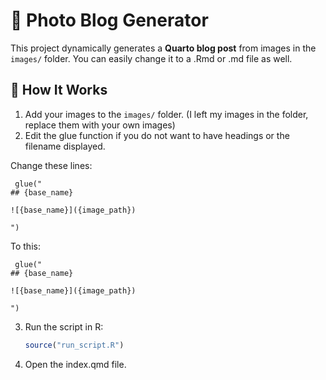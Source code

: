 # 📸 Photo Blog Generator

This project dynamically generates a **Quarto blog post** from images in the `images/` folder. You can easily change it to a .Rmd or .md file as well.

## 📌 How It Works
1. Add your images to the `images/` folder. (I left my images in the folder, replace them with your own images)
2. Edit the glue function if you do not want to have headings or the filename displayed.

Change these lines:

```{r}
 glue("
## {base_name}

![{base_name}]({image_path})

")
```

To this:

```{r}
 glue("
## {base_name}

![{base_name}]({image_path})

")
```
3. Run the script in R:
   ```r
   source("run_script.R")
   ```
   
4. Open the index.qmd file.